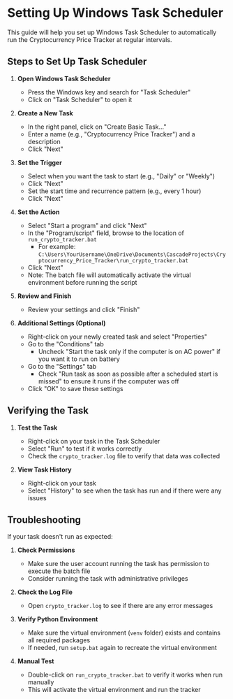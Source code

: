 # Setting Up Windows Task Scheduler

This guide will help you set up Windows Task Scheduler to automatically run the Cryptocurrency Price Tracker at regular intervals.

## Steps to Set Up Task Scheduler

1. **Open Windows Task Scheduler**
   - Press the Windows key and search for "Task Scheduler"
   - Click on "Task Scheduler" to open it

2. **Create a New Task**
   - In the right panel, click on "Create Basic Task..."
   - Enter a name (e.g., "Cryptocurrency Price Tracker") and a description
   - Click "Next"

3. **Set the Trigger**
   - Select when you want the task to start (e.g., "Daily" or "Weekly")
   - Click "Next"
   - Set the start time and recurrence pattern (e.g., every 1 hour)
   - Click "Next"

4. **Set the Action**
   - Select "Start a program" and click "Next"
   - In the "Program/script" field, browse to the location of `run_crypto_tracker.bat`
     - For example: `C:\Users\YourUsername\OneDrive\Documents\CascadeProjects\Cryptocurrency_Price_Tracker\run_crypto_tracker.bat`
   - Click "Next"
   - Note: The batch file will automatically activate the virtual environment before running the script

5. **Review and Finish**
   - Review your settings and click "Finish"

6. **Additional Settings (Optional)**
   - Right-click on your newly created task and select "Properties"
   - Go to the "Conditions" tab
     - Uncheck "Start the task only if the computer is on AC power" if you want it to run on battery
   - Go to the "Settings" tab
     - Check "Run task as soon as possible after a scheduled start is missed" to ensure it runs if the computer was off
   - Click "OK" to save these settings

## Verifying the Task

1. **Test the Task**
   - Right-click on your task in the Task Scheduler
   - Select "Run" to test if it works correctly
   - Check the `crypto_tracker.log` file to verify that data was collected

2. **View Task History**
   - Right-click on your task
   - Select "History" to see when the task has run and if there were any issues

## Troubleshooting

If your task doesn't run as expected:

1. **Check Permissions**
   - Make sure the user account running the task has permission to execute the batch file
   - Consider running the task with administrative privileges

2. **Check the Log File**
   - Open `crypto_tracker.log` to see if there are any error messages

3. **Verify Python Environment**
   - Make sure the virtual environment (`venv` folder) exists and contains all required packages
   - If needed, run `setup.bat` again to recreate the virtual environment

4. **Manual Test**
   - Double-click on `run_crypto_tracker.bat` to verify it works when run manually
   - This will activate the virtual environment and run the tracker
